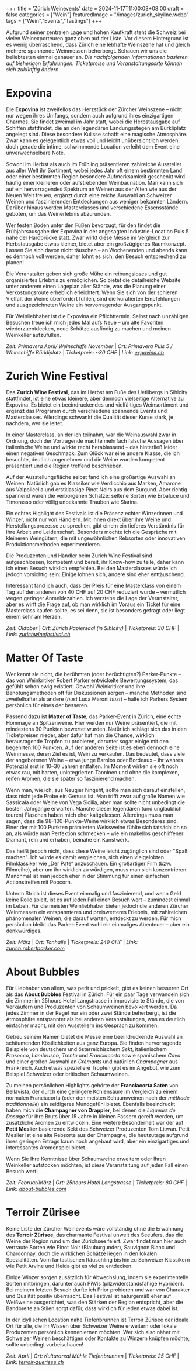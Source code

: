 +++
title = 'Zürich Weinevents'
date = 2024-11-17T11:00:03+08:00
draft = false
categories = ["Wein"]
featuredImage = "/images/zurich_skyline.webp"
tags = ["Wein","Events","Tastings"]
+++

Aufgrund seiner zentralen Lage und hohen Kaufkraft steht die Schweiz bei vielen Weinexporteuren ganz oben auf der Liste. Vor diesem Hintergrund ist es wenig überraschend, dass Zürich eine lebhafte Weinszene hat und gleich mehrere spannende Weinmessen beherbergt. Schauen wir uns die beliebtesten einmal genauer an.
*Die nachfolgenden Informationen basieren auf bisherigen Erfahrungen. Ticketpreise und Veranstaltungsorte können sich zukünftig ändern.*

# Expovina
Die **Expovina** ist zweifellos das Herzstück der Zürcher Weinszene – nicht nur wegen ihres Umfangs, sondern auch aufgrund ihres einzigartigen Charmes. Sie findet zweimal im Jahr statt, wobei die Herbstausgabe auf Schiffen stattfindet, die an den legendären Landungsstegen am Bürkliplatz angelegt sind. Diese besondere Kulisse schafft eine magische Atmosphäre. Zwar kann es gelegentlich etwas voll und leicht unübersichtlich werden, doch gerade die intime, schwimmende Location verleiht dem Event eine unverwechselbare Note.

Sowohl im Herbst als auch im Frühling präsentieren zahlreiche Aussteller aus aller Welt ihr Sortiment, wobei jedes Jahr oft einem bestimmten Land oder einer bestimmten Region besondere Aufmerksamkeit geschenkt wird – häufig einer kleineren oder aufstrebenden Weinbaunation. Man kann sich auf ein hervorragendes Spektrum an Weinen aus der Alten wie aus der Neuen Welt freuen, ergänzt durch eine reiche Auswahl an Schweizer Weinen und faszinierenden Entdeckungen aus weniger bekannten Ländern. Darüber hinaus werden Masterclasses und verschiedene Essensstände geboten, um das Weinerlebnis abzurunden.

Wer festen Boden unter den Füßen bevorzugt, für den findet die Frühjahrsausgabe der Expovina in der angesagten Industrie-Location Puls 5 nahe der Hardbrücke statt. Zwar wirkt diese Messe im Vergleich zur Herbstausgabe etwas kleiner, bietet aber ein großzügigeres Raumkonzept. Lassen Sie sich davon nicht täuschen – an Wochenenden und abends kann es dennoch voll werden, daher lohnt es sich, den Besuch entsprechend zu planen!

Die Veranstalter geben sich große Mühe ein reibungsloses und gut organisiertes Erlebnis zu ermöglichen. So bietet die detailreiche Website unter anderem einen Lageplan aller Stände, was die Planung einer Verkostungsroute erheblich erleichtert. Wenn Sie sich von der schieren Vielfalt der Weine überfordert fühlen, sind die kuratierten Empfehlungen und ausgezeichneten Weine ein hervorragender Ausgangspunkt.

Für Weinliebhaber ist die Expovina ein Pflichttermin. Selbst nach unzähligen Besuchen freue ich mich jedes Mal aufs Neue – um alte Favoriten wiederzuentdecken, neue Schätze ausfindig zu machen und meinen Weinkeller aufzufüllen.

*Zeit: Primavera April/ Weinschiffe November* | *Ort: Primavera Puls 5 / Weinschiffe Bürkliplatz* | *Ticketpreis: ~30 CHF* | *Link: [expovina.ch](https://expovina.ch/de-ch/)*

# Zurich Wine Festival
Das **Zurich Wine Festival**, das im Herbst am Fuße des Uetlibergs in Sihlcity stattfindet, ist eine etwas kleinere, aber dennoch vielseitige Alternative zu Expovina. Es bietet ein beeindruckendes und vielfältiges Weinsortiment und ergänzt das Programm durch verschiedene spannende Events und Masterclasses. Allerdings schwankt die Qualität dieser Kurse stark, je nachdem, wer sie leitet.

In einer Masterclass, an der ich teilnahm, war die Weinauswahl zwar in Ordnung, doch der Vortragende machte mehrfach falsche Aussagen über italienische Weine und wirkte recht herablassend – das hinterließ leider einen negativen Geschmack. Zum Glück war eine andere Klasse, die ich besuchte, deutlich angenehmer und die Weine wurden kompetent präsentiert und die Region treffend beschrieben.

Auf der Ausstellungsfläche selbst fand ich eine großartige Auswahl an Weinen. Natürlich gab es Klassiker wie Verdicchio aus Marken, Amarone aus Valpolicella und erstklassige Pinot Noirs aus dem Burgund. Aber richtig spannend waren die verborgenen Schätze: seltene Sorten wie Erbaluce und Timorasso oder völlig unbekannte Trauben wie Slarina.

Ein echtes Highlight des Festivals ist die Präsenz echter Winzerinnen und Winzer, nicht nur von Händlern. Mit ihnen direkt über ihre Weine und Herstellungsprozesse zu sprechen, gibt einem ein tieferes Verständnis für ihre Arbeit und Leidenschaft. Besonders mochte ich die Gespräche mit kleineren Weingütern, die mit ungewöhnlichen Rebsorten oder innovativen Produktionsmethoden experimentieren.

Die Produzenten und Händler beim Zurich Wine Festival sind aufgeschlossen, kompetent und bereit, ihr Know-how zu teile, daher kann ich einen Besuch wirklich empfehlen. Bei den Masterclasses würde ich jedoch vorsichtig sein: Einige lohnen sich, andere sind eher enttäuschend.

Interessant fand ich auch, dass der Preis für eine Masterclass von einem Tag auf den anderen von 40 CHF auf 20 CHF reduziert wurde – vermutlich wegen geringer Anmeldezahlen. Ich verstehe die Lage der Veranstalter, aber es wirft die Frage auf, ob man wirklich im Voraus ein Ticket für eine Masterclass kaufen sollte, es sei denn, sie ist besonders gefragt oder liegt einem sehr am Herzen.

*Zeit: Oktober* | *Ort: Zürich Papiersaal (in Sihlcity)* | *Ticketpreis: 30 CHF* | *Link: [zurichwinefestival.ch](https://zurichwinefestival.ch/)*

# Matter Of Taste
Wer kennt sie nicht, die berühmten (oder berüchtigten?) Parker-Punkte – das von Weinkritiker Robert Parker entwickelte Bewertungssystem, das gefühlt schon ewig existiert. Obwohl Weinkritiker und ihre Benotungsmethoden oft für Diskussionen sorgen – manche Methoden sind zweifelhafter als andere (*hust* Luca Maroni *hust*) – halte ich Parkers System persönlich für eines der besseren.

Passend dazu ist **Matter of Taste**, das Parker-Event in Zürich, eine echte Hommage an Spitzenweine. Hier werden nur Weine präsentiert, die mit mindestens 90 Punkten bewertet wurden. Natürlich schlägt sich das in den Ticketpreisen nieder, aber dafür hat man die Chance, wirklich herausragende Tropfen zu probieren, darunter sogar einige mit den begehrten 100 Punkten. Auf der anderen Seite ist es eben dennoch eine Weinmesse, deren Ziel es ist, Wein zu verkaufen. Das bedeutet, dass viele der angebotenen Weine – etwa junge Barolos oder Bordeaux – ihr wahres Potenzial erst in 10–30 Jahren entfalten. Im Moment wirken sie oft noch etwas rau, mit harten, unintegrierten Tanninen und ohne die komplexen, reifen Aromen, die sie später so faszinierend machen.

Wenn man, wie ich, aus Neugier hingeht, sollte man sich darauf einstellen, dass nicht jede Probe ein Genuss ist. Man trifft zwar auf große Namen wie Sassicaia oder Weine von Vega Sicilia, aber man sollte nicht unbedingt die besten Jahrgänge erwarten. Manche dieser legendären (und unglaublich teuren) Flaschen haben mich eher kaltgelassen. Allerdings muss man sagen, dass die 98–100-Punkte-Weine wirklich etwas Besonderes sind. Einer der mit 100 Punkten prämierten Weissweine fühlte sich tatsächlich so an, als würde man Perfektion schmecken – wie ein makellos geschliffener Diamant, rein und erhaben, beinahe ein Kunstwerk.

Das heißt jedoch nicht, dass diese Weine leicht zugänglich sind oder "Spaß machen". Ich würde es damit vergleichen, sich einen vielgelobten Filmklassiker wie „Der Pate“ anzuschauen. Ein großartiger Film (bzw. Filmreihe), aber um ihn wirklich zu würdigen, muss man sich konzentrieren. Manchmal ist man jedoch eher in der Stimmung für einen einfachen Actionstreifen mit Popcorn.

Unterm Strich ist dieses Event einmalig und faszinierend, und wenn Geld keine Rolle spielt, ist es auf jeden Fall einen Besuch wert – zumindest einmal im Leben. Für die meisten Weinliebhaber bieten jedoch die anderen Zürcher Weinmessen ein entspannteres und preiswerteres Erlebnis, mit zahlreichen phänomenalen Weinen, die darauf warten, entdeckt zu werden. Für mich persönlich bleibt das Parker-Event wohl ein einmaliges Abenteuer – aber ein denkwürdiges.

*Zeit: März* | *Ort: Tonhalle* | *Ticketpreis: 249 CHF* | *Link: [zurich.robertparker.com](https://www.zurich.robertparker.com/)*

# About Bubbles

Für Liebhaber von allem, was perlt und prickelt, gibt es keinen besseren Ort als das **About Bubbles** Festival in Zürich. Für ein paar Tage verwandeln sich die Zimmer im 25hours Hotel Langstrasse in improvisierte Stände, die von Verkäufern und Produzenten von Schaumweinen bevölkert werden. Da jedes Zimmer in der Regel nur ein oder zwei Stände beherbergt, ist die Atmosphäre entspannter als bei anderen Veranstaltungen, was es deutlich einfacher macht, mit den Ausstellern ins Gespräch zu kommen.

Getreu seinem Namen bietet die Messe eine beeindruckende Auswahl an schäumenden Köstlichkeiten aus ganz Europa. Sie finden hervorragende Beispiele von deutschem und österreichischem *Sekt*, italienischem *Prosecco*, *Lambrusco*, *Trento* und *Franciacorta* sowie spanischem *Cava* und einer großen Auswahl an *Crémants* und natürlich *Champagner* aus Frankreich. Auch etwas speziellere Tropfen gibt es im Angebot, wie zum Beispiel Schweizer oder britischen Schaumweinen.

Zu meinen persönlichen Highlights gehörte der **Franciacorta Satèn** von Bellavista, der durch eine geringere Kohlensäure im Vergleich zu einem normalen Franciacorta (oder den meisten Schaumweinen nach der *méthode traditionnelle*) ein seidigeres Mundgefühl bietet. Ebenfalls beeindruckt haben mich die **Champagner von Drappier**, bei denen die *Liqueurs de Dosage* für ihre Bruts über 15 Jahre in kleinen Fässern gereift werden, um zusätzliche Aromen zu entwickeln. Eine weitere Besonderheit war der auf **Petit Meslier** basierende Sekt des Schweizer Produzenten Tom Litwan. Petit Meslier ist eine alte Rebsorte aus der Champagne, die heutzutage aufgrund ihres geringen Ertrags kaum noch angebaut wird, aber ein einzigartiges und interessantes Aromenspiel bietet.

Wenn Sie Ihre Kenntnisse über Schaumweine erweitern oder Ihren Weinkeller aufstocken möchten, ist diese Veranstaltung auf jeden Fall einen Besuch wert!

*Zeit: Februar/März* | *Ort: 25hours Hotel Langstrasse* | *Ticketpreis: 80 CHF* | *Link: [about-bubbles.com](https://about-bubbles.com/)*

# Terroir Zürisee
Keine Liste der Zürcher Weinevents wäre vollständig ohne die Erwähnung des **Terroir Zürisee**, das charmante Festival unweit des Seeufers, das die Weine der Region rund um den Zürichsee feiert. Zwar findet man hier auch vertraute Sorten wie Pinot Noir (Blauburgunder), Sauvignon Blanc und Chardonnay, doch die wirklichen Schätze liegen in den lokalen Spezialitäten. Vom fantastischen Räuschling bis hin zu Schweizer Klassikern wie Petit Arvine und Heida gibt es viel zu entdecken.

Einige Winzer sorgen zusätzlich für Abwechslung, indem sie experimentelle Sorten mitbringen, darunter auch PiWis (pilzwiderstandsfähige Hybriden). Bei meinem letzten Besuch durfte ich Prior probieren und war von Charakter und Qualität positiv überrascht. Das Festival ist naturgemäß eher auf Weißweine ausgerichtet, was den Stärken der Region entspricht, aber die Bandbreite an Stilen sorgt dafür, dass wirklich für jeden etwas dabei ist.

In der idyllischen Location nahe Tiefenbrunnen ist Terroir Zürisee der ideale Ort für alle, die ihr Wissen über Schweizer Weine erweitern oder lokale Produzenten persönlich kennenlernen möchten. Wer sich also näher mit Schweizer Weinen beschäftigen oder Kontakte zu Winzern knüpfen möchte, sollte unbedingt vorbeischauen!

*Zeit: April* | *Ort: Kulturareal Mühle Tiefenbrunnen* | *Ticketpreis: 25 CHF* | *Link: [terroir-zuerisee.ch](https://terroir-zuerisee.ch/)*